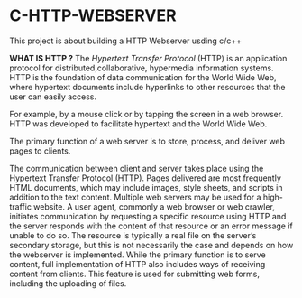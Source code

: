 # C-HTTP-WEBSERVER
This project is about building a HTTP Webserver usding c/c++


**WHAT IS HTTP ?** 
The *Hypertext Transfer Protocol* (HTTP) is an application protocol for distributed,collaborative, hypermedia information systems.
HTTP is the foundation of data communication for the World Wide Web, where hypertext documents include hyperlinks to other resources that the     user can easily access.


  For example, by a mouse click or by tapping the screen in a web browser.
  HTTP was developed to facilitate hypertext and the World Wide Web.

  The primary function of a web server is to store, process, and deliver web pages to clients.

  The communication between client and server takes place using the Hypertext Transfer Protocol (HTTP).
  Pages delivered are most frequently HTML documents, which may include images, style sheets, and scripts in addition to the text content.
  Multiple web servers may be used for a high-traffic website.
  A user agent, commonly a web browser or web crawler, initiates communication by requesting a specific resource using HTTP and the server          responds with the content of that resource or an error message if unable to do so.
  The resource is typically a real file
  on the server’s secondary storage, but this is not necessarily the case and depends on how the webserver is implemented.
  While the primary function is to serve content, full implementation of HTTP also includes ways of receiving content from clients.
  This feature is used for submitting web forms, including the uploading of files.
